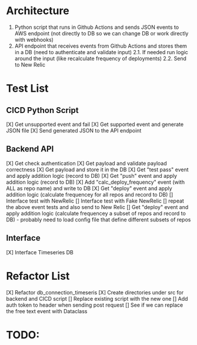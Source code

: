 # Architecture


1. Python script that runs in Github Actions and sends JSON events to AWS endpoint (not directly to DB so we can change DB or work directly with webhooks) 
2. API endpoint that receives events from Github Actions and stores them in a DB (need to authenticate and validate input)
2.1. If needed run logic around the input (like recalculate frequency of deployments)
2.2. Send to New Relic


# Test List

## CICD Python Script
[X] Get unsupported event and fail
[X] Get supported event and generate JSON file
[X] Send generated JSON to the API endpoint

## Backend API
[X] Get check authentication
[X] Get payload and validate payload correctness
[X] Get payload and store it in the DB
[X] Get "test pass" event and apply addition logic (record to DB)
[X] Get "push" event and apply addition logic (record to DB)
[X] Add "calc_deploy_frequency" event (with ALL as repo name) and write to DB
[X] Get "deploy" event and apply addition logic (calculate frequencey for all repos and record to DB)
[] Interface test with NewRelic
[] Interface test with Fake NewRelic
[] repeat the above event tests and also send to New Relic
[] Get "deploy" event and apply addition logic (calculate frequencey a subset of repos and record to DB) - probably need to load config file that define different subsets of repos


## Interface
[X] Interface Timeseries DB

# Refactor List

[X] Refactor db_connection_timeseris
[X] Create directories under src for backend and CICD script
[] Replace existing script with the new one
[] Add auth token to header when sending post request
[] See if we can replace the free text event with Dataclass


# TODO: 

